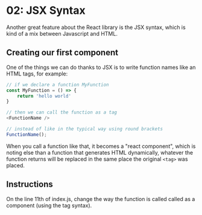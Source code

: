 # 02: JSX Syntax

Another great feature about the React library is the JSX syntax, which is kind of a mix between Javascript and HTML.

## Creating our first component

One of the things we can do thanks to JSX is to write function names like an HTML tags, for example:
```js
// if we declare a function MyFunction
const MyFunction = () => {
    return 'hello world'
}

// then we can call the function as a tag
<FunctionName />

// instead of like in the typical way using round brackets
FunctionName();
```

When you call a function like that, it becomes a "react component", which is noting else than a function that generates HTML dynamically, whatever the function returns will be replaced in the same place the original `<tag>` was placed.

## Instructions

On the line 11th of index.js, change the way the function is called called as a component (using the tag syntax).
